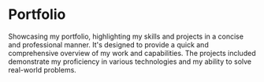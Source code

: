 # Portfolio
Showcasing my portfolio, highlighting my skills and projects in a concise and professional manner. It's designed to provide a quick and comprehensive overview of my work and capabilities. The projects included demonstrate my proficiency in various technologies and my ability to solve real-world problems.
